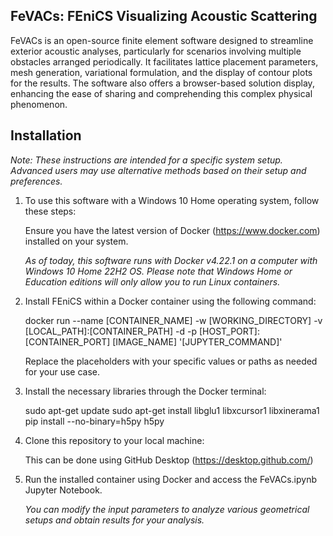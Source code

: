 ## FeVACs: FEniCS Visualizing Acoustic Scattering

FeVACs is an open-source finite element software designed to streamline exterior acoustic analyses, particularly for scenarios involving multiple obstacles arranged periodically. It facilitates lattice placement parameters, mesh generation, variational formulation, and the display of contour plots for the results. The software also offers a browser-based solution display, enhancing the ease of sharing and comprehending this complex physical phenomenon.

## Installation
*Note: These instructions are intended for a specific system setup. Advanced users may use alternative methods based on their setup and preferences.*

1. To use this software with a Windows 10 Home operating system, follow these steps:

   Ensure you have the latest version of Docker (https://www.docker.com) installed on your system.

   *As of today, this software runs with Docker v4.22.1 on a computer with Windows 10 Home 22H2 OS. Please note that Windows Home or Education editions will only allow you to run Linux containers.*

3. Install FEniCS within a Docker container using the following command:

   docker run --name [CONTAINER_NAME] -w [WORKING_DIRECTORY] -v [LOCAL_PATH]:[CONTAINER_PATH] -d -p [HOST_PORT]:[CONTAINER_PORT] [IMAGE_NAME] '[JUPYTER_COMMAND]'

   Replace the placeholders with your specific values or paths as needed for your use case.

4. Install the necessary libraries through the Docker terminal:

   sudo apt-get update
   sudo apt-get install libglu1 libxcursor1 libxinerama1
   pip install --no-binary=h5py h5py

5. Clone this repository to your local machine:
   
   This can be done using GitHub Desktop (https://desktop.github.com/)

6. Run the installed container using Docker and access the FeVACs.ipynb Jupyter Notebook.

   *You can modify the input parameters to analyze various geometrical setups and obtain results for your analysis.*
